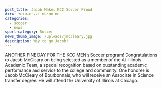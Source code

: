 ```yaml
---
post_title: Jacob Makes KCC Soccer Proud
date: 2018-05-21 08:00:00
categories:
  - soccer
  - news
sport-category: Soccer
news_thumb_image: /uploads/jmccleary.jpg
description: Way to go Jacob!
---
```


ANOTHER FINE DAY FOR THE KCC MEN’s Soccer program! Congratulations to Jacob McCleary on being selected as a member of the All-Illinois Academic Team, a special recognition based on outstanding academic performance and service to the college and community. One honoree is Jacob McCleary of Bourbonnais, who will receive an Associate in Science transfer degree. He will attend the University of Illinois at Chicago.
